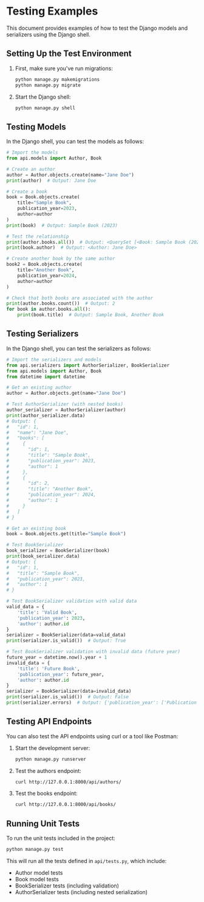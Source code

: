 # Testing Examples

This document provides examples of how to test the Django models and serializers using the Django shell.

## Setting Up the Test Environment

1. First, make sure you've run migrations:
   ```bash
   python manage.py makemigrations
   python manage.py migrate
   ```

2. Start the Django shell:
   ```bash
   python manage.py shell
   ```

## Testing Models

In the Django shell, you can test the models as follows:

```python
# Import the models
from api.models import Author, Book

# Create an author
author = Author.objects.create(name="Jane Doe")
print(author)  # Output: Jane Doe

# Create a book
book = Book.objects.create(
    title="Sample Book",
    publication_year=2023,
    author=author
)
print(book)  # Output: Sample Book (2023)

# Test the relationship
print(author.books.all())  # Output: <QuerySet [<Book: Sample Book (2023)>]>
print(book.author)  # Output: <Author: Jane Doe>

# Create another book by the same author
book2 = Book.objects.create(
    title="Another Book",
    publication_year=2024,
    author=author
)

# Check that both books are associated with the author
print(author.books.count())  # Output: 2
for book in author.books.all():
    print(book.title)  # Output: Sample Book, Another Book
```

## Testing Serializers

In the Django shell, you can test the serializers as follows:

```python
# Import the serializers and models
from api.serializers import AuthorSerializer, BookSerializer
from api.models import Author, Book
from datetime import datetime

# Get an existing author
author = Author.objects.get(name="Jane Doe")

# Test AuthorSerializer (with nested books)
author_serializer = AuthorSerializer(author)
print(author_serializer.data)
# Output: {
#   "id": 1,
#   "name": "Jane Doe",
#   "books": [
#     {
#       "id": 1,
#       "title": "Sample Book",
#       "publication_year": 2023,
#       "author": 1
#     },
#     {
#       "id": 2,
#       "title": "Another Book",
#       "publication_year": 2024,
#       "author": 1
#     }
#   ]
# }

# Get an existing book
book = Book.objects.get(title="Sample Book")

# Test BookSerializer
book_serializer = BookSerializer(book)
print(book_serializer.data)
# Output: {
#   "id": 1,
#   "title": "Sample Book",
#   "publication_year": 2023,
#   "author": 1
# }

# Test BookSerializer validation with valid data
valid_data = {
    'title': 'Valid Book',
    'publication_year': 2023,
    'author': author.id
}
serializer = BookSerializer(data=valid_data)
print(serializer.is_valid())  # Output: True

# Test BookSerializer validation with invalid data (future year)
future_year = datetime.now().year + 1
invalid_data = {
    'title': 'Future Book',
    'publication_year': future_year,
    'author': author.id
}
serializer = BookSerializer(data=invalid_data)
print(serializer.is_valid())  # Output: False
print(serializer.errors)  # Output: {'publication_year': ['Publication year cannot be in the future.']}
```

## Testing API Endpoints

You can also test the API endpoints using curl or a tool like Postman:

1. Start the development server:
   ```bash
   python manage.py runserver
   ```

2. Test the authors endpoint:
   ```bash
   curl http://127.0.0.1:8000/api/authors/
   ```

3. Test the books endpoint:
   ```bash
   curl http://127.0.0.1:8000/api/books/
   ```

## Running Unit Tests

To run the unit tests included in the project:

```bash
python manage.py test
```

This will run all the tests defined in `api/tests.py`, which include:
- Author model tests
- Book model tests
- BookSerializer tests (including validation)
- AuthorSerializer tests (including nested serialization)
